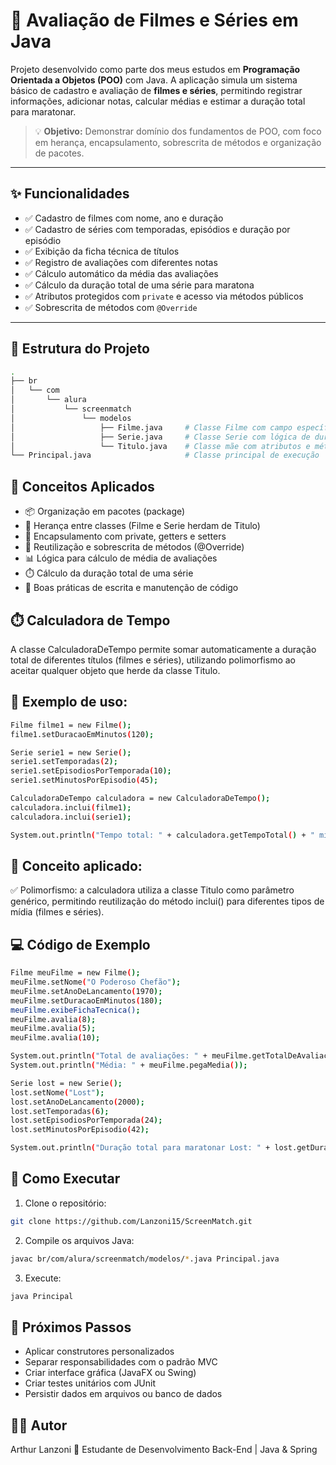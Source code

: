 # 🎥 Avaliação de Filmes e Séries em Java

Projeto desenvolvido como parte dos meus estudos em **Programação Orientada a Objetos (POO)** com Java. A aplicação simula um sistema básico de cadastro e avaliação de **filmes e séries**, permitindo registrar informações, adicionar notas, calcular médias e estimar a duração total para maratonar.

> 💡 **Objetivo:** Demonstrar domínio dos fundamentos de POO, com foco em herança, encapsulamento, sobrescrita de métodos e organização de pacotes.

---

## ✨ Funcionalidades

- ✅ Cadastro de filmes com nome, ano e duração
- ✅ Cadastro de séries com temporadas, episódios e duração por episódio
- ✅ Exibição da ficha técnica de títulos
- ✅ Registro de avaliações com diferentes notas
- ✅ Cálculo automático da média das avaliações
- ✅ Cálculo da duração total de uma série para maratona
- ✅ Atributos protegidos com `private` e acesso via métodos públicos
- ✅ Sobrescrita de métodos com `@Override`

---

## 📁 Estrutura do Projeto

```bash
.
├── br
│   └── com
│       └── alura
│           └── screenmatch
│               └── modelos
│                   ├── Filme.java     # Classe Filme com campo específico 'diretor'
│                   ├── Serie.java     # Classe Serie com lógica de duração por episódios
│                   └── Titulo.java    # Classe mãe com atributos e métodos comuns
└── Principal.java                     # Classe principal de execução
```

## 🧠 Conceitos Aplicados

- 📦 Organização em pacotes (package)
- 🧬 Herança entre classes (Filme e Serie herdam de Titulo)
- 🔐 Encapsulamento com private, getters e setters
- 🔁 Reutilização e sobrescrita de métodos (@Override)
- 📊 Lógica para cálculo de média de avaliações
- ⏱️ Cálculo da duração total de uma série
- 🧹 Boas práticas de escrita e manutenção de código

## ⏱️ Calculadora de Tempo

A classe CalculadoraDeTempo permite somar automaticamente a duração total de diferentes títulos (filmes e séries), utilizando polimorfismo ao aceitar qualquer objeto que herde da classe Titulo.

## 🧮 Exemplo de uso:
```bash
Filme filme1 = new Filme();
filme1.setDuracaoEmMinutos(120);

Serie serie1 = new Serie();
serie1.setTemporadas(2);
serie1.setEpisodiosPorTemporada(10);
serie1.setMinutosPorEpisodio(45);

CalculadoraDeTempo calculadora = new CalculadoraDeTempo();
calculadora.inclui(filme1);
calculadora.inclui(serie1);

System.out.println("Tempo total: " + calculadora.getTempoTotal() + " minutos");
```

## 📌 Conceito aplicado:
✅ Polimorfismo: a calculadora utiliza a classe Titulo como parâmetro genérico, permitindo reutilização do método inclui() para diferentes tipos de mídia (filmes e séries).


## 💻 Código de Exemplo

```bash
Filme meuFilme = new Filme();
meuFilme.setNome("O Poderoso Chefão");
meuFilme.setAnoDeLancamento(1970);
meuFilme.setDuracaoEmMinutos(180);
meuFilme.exibeFichaTecnica();
meuFilme.avalia(8);
meuFilme.avalia(5);
meuFilme.avalia(10);

System.out.println("Total de avaliações: " + meuFilme.getTotalDeAvaliacoes());
System.out.println("Média: " + meuFilme.pegaMedia());

Serie lost = new Serie();
lost.setNome("Lost");
lost.setAnoDeLancamento(2000);
lost.setTemporadas(6);
lost.setEpisodiosPorTemporada(24);
lost.setMinutosPorEpisodio(42);

System.out.println("Duração total para maratonar Lost: " + lost.getDuracaoEmMinutos() + " minutos");

```

## 🚀 Como Executar

1. Clone o repositório:

```bash
git clone https://github.com/Lanzoni15/ScreenMatch.git
```

2. Compile os arquivos Java:

```bash
javac br/com/alura/screenmatch/modelos/*.java Principal.java
```

3. Execute:

```bash
java Principal
```

## 🔧 Próximos Passos

- Aplicar construtores personalizados
- Separar responsabilidades com o padrão MVC
- Criar interface gráfica (JavaFX ou Swing)
- Criar testes unitários com JUnit
- Persistir dados em arquivos ou banco de dados

## 👨‍💻 Autor

Arthur Lanzoni
📍 Estudante de Desenvolvimento Back-End | Java & Spring